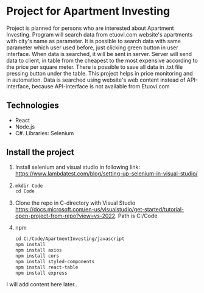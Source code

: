 # Project for Apartment Investing
Project is planned for persons who are interested about Apartment Investing. Program will search data from etuovi.com website's apartments with city's name as parameter.
It is possible to search data with same parameter which user used before, just clicking green button in user interface.  When data is searched, it will be sent in server. Server will send
data to client, in table from the cheapest to the most expensive according to the price per square meter. There is possible to save all data in .txt file pressing button under the table. 
This project helps in price monitoring and in automation.  Data is searched using website's web content instead of API-interface, because API-interface is not available from Etuovi.com

## Technologies
* React
* Node.js 
* C#. Libraries: Selenium


## Install the project

1. Install selenium and visual studio in following link: https://www.lambdatest.com/blog/setting-up-selenium-in-visual-studio/
2. ```html
   mkdir Code
   cd Code
   ```
3. Clone the repo in C-directory with Visual Studio https://docs.microsoft.com/en-us/visualstudio/get-started/tutorial-open-project-from-repo?view=vs-2022. Path is C:/Code
   
4. npm 
   ```html
   cd C:/Code/ApartmentInvesting/javascript
   npm install
   npm install axios
   npm install cors
   npm install styled-components
   npm install react-table
   npm install express
   ```
   




I will add content here later..

      

   
  
  
  
  
